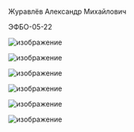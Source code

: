 Журавлёв Александр Михайлович

ЭФБО-05-22

![изображение](https://github.com/user-attachments/assets/66e07690-35ed-4c4d-890c-bded70ac560f)

![изображение](https://github.com/user-attachments/assets/5a43fd8c-d5be-4990-924d-4117c2f3cdb9)

![изображение](https://github.com/user-attachments/assets/39eae0fa-0de4-4567-9eb0-c2177505a3d6)

![изображение](https://github.com/user-attachments/assets/5dd55ef5-5a7e-482c-8d27-707ddedd7e28)

![изображение](https://github.com/user-attachments/assets/cfd7dcb7-2a61-43c5-a2a4-5ecb442b3bdd)

![изображение](https://github.com/user-attachments/assets/690caeb4-0196-4799-9afd-79f8bb36ef64)







